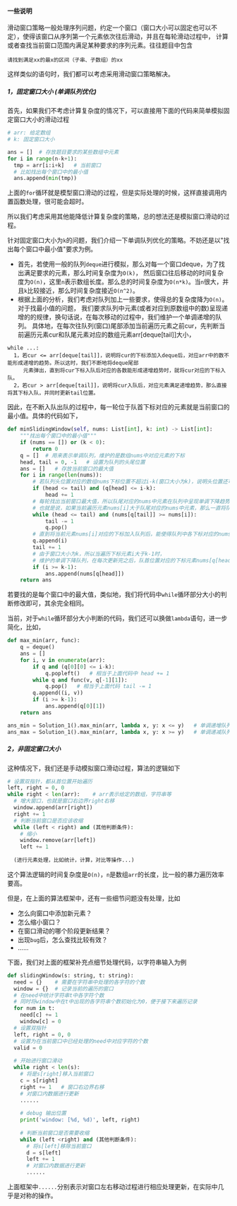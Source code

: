 #### 一些说明

滑动窗口策略一般处理序列问题，约定一个窗口（窗口大小可以固定也可以不定），使得该窗口从序列第一个元素依次往后滑动，并且在每轮滑动过程中，
计算或者查找当前窗口范围内满足某种要求的序列元素。往往题目中包含
```
请找到满足xx的最x的区间（子串、子数组）的xx
```
这样类似的语句时，我们都可以考虑采用滑动窗口策略解决。

##### 1，固定窗口大小 (单调队列优化)
首先，如果我们不考虑计算复杂度的情况下，可以直接用下面的代码来简单模拟固定窗口大小的滑动过程
```python
# arr: 给定数组
# k: 固定窗口大小

ans = []  # 存放题目要求的某些数组中元素
for i in range(n-k+1):
  tmp = arr[i:i+k]   # 当前窗口
  # 比如找出每个窗口中的最小值
  ans.append(min(tmp))
```
上面的`for`循环就是模型窗口滑动的过程，但是实际处理的时候，这样直接调用内置函数处理，很可能会超时。

所以我们考虑采用其他能降低计算复杂度的策略，总的想法还是模拟窗口滑动的过程。

针对固定窗口大小为`k`的问题，我们介绍一下单调队列优化的策略。不妨还是以"找出每个窗口中最小值"要求为例。
* 首先，若使用一般的队列`deque`进行模拟，那么对每一个窗口deque，为了找出满足要求的元素，那么时间复杂度为`O(k)`，
然后窗口往后移动的时间复杂度为`O(n)`，这里`n`表示数组长度。那么总的时间复杂度为`O(n*k)`。当`n`很大，并且`k`比较接近，那么时间复杂度接近`O(n^2)`。
* 根据上面的分析，我们考虑对队列加上一些要求，使得总的复杂度降为`O(n)`。对于找最小值的问题，
我们要求队列中元素(或者对应到原数组中的数)呈现递增的的规律，换句话说，在每次移动的过程中，我们维护一个单调递增的队列。
具体地，在每次往队列(窗口)尾部添加当前遍历元素之前cur，先判断当前遍历元素cur和队尾元素对应的数组元素arr[deque[tail]]大小，
```
while ...:
  1，若cur <= arr[deque[tail]]，说明将cur的下标添加入deque后，对应arr中的数不能形成递增的趋势。所以这时，我们不断地将deque尾部
     元素弹出，直到将cur下标入队后对应的各数能形成递增趋势时，就将cur对应的下标入队。
  2，若cur > arr[deque[tail]]，说明将cur入队后，对应元素满足递增趋势，那么直接将其下标入队，并同时更新tail位置。
```
因此，在不断入队出队的过程中，每一轮位于队首下标对应的元素就是当前窗口的最小值。具体的代码如下，
```python
def minSlidingWindow(self, nums: List[int], k: int) -> List[int]:
    """找出每个窗口中的最小值"""
    if (nums == []) or (k < 0):
        return 0
    q = []  # 用来表示单调队列，维护的是数组nums中对应元素的下标
    head, tail = 0, -1   # 设置为队列的头尾位置
    ans = []   # 存放当前窗口的最大值
    for i in range(len(nums)):
        # 若队列头位置对应的数组nums下标位置不超过i-k(窗口大小为k)，说明头位置还可以往后移动
        if (head <= tail) and (q[head] <= i-k):
            head += 1
        # 每轮找出当前窗口最大值，所以队尾对应的nums中元素在队列中呈现单调下降趋势
        # 也就是说，如果当前遍历元素nums[i]大于队尾对应的nums中元素，那么一直将队尾下标往左移
        while (head <= tail) and (nums[q[tail]] >= nums[i]):
            tail -= 1
            q.pop()
        # 直到将当前元素nums[i]对应的下标加入队列后，能使得队列中各下标对应的nums元素呈现下降趋势
        q.append(i)
        tail += 1
        # 由于窗口大小为k，所以当遍历下标元素i大于k-1时，
        # 维护的单调下降队列，在每次更新完之后，队首位置对应的下标元素nums[q[head]]就是当前窗口最大值
        if (i >= k-1):
            ans.append(nums[q[head]])
    return ans
```
若要找的是每个窗口中的最大值，类似地，我们将代码中`while`循环部分大小的判断修改即可，其余完全相同。

当前，对于`while`循环部分大小判断的代码，我们还可以换做`lambda`语句，进一步简化，比如，
```python
def max_min(arr, func):
    q = deque()
    ans = []
    for i, v in enumerate(arr):
        if q and (q[0][0] <= i-k):
            q.popleft()   # 相当于上面代码中 head += 1
        while q and func(v, q[-1][1]):
            q.pop()   # 相当于上面代码 tail -= 1
        q.append((i, v))
        if (i >= k-1):
            ans.append(q[0][1])
    return ans

ans_min = Solution_1().max_min(arr, lambda x, y: x <= y)   # 单调递增队列 -> 找最小值
ans_max = Solution_1().max_min(arr, lambda x, y: x >= y)   # 单调递减队列 -> 找最大值
```

##### 2，非固定窗口大小
这种情况下，我们还是手动模拟窗口滑动过程，算法的逻辑如下
```python
# 设置双指针，都从首位置开始遍历
left, right = 0, 0
while right < len(arr):    # arr表示给定的数组，字符串等
  # 增大窗口，也就是窗口右边界right右移
  window.append(arr[right])
  right += 1
  # 判断当前窗口是否应该收缩
  while (left < right) and (其他判断条件):
    # 缩小
    window.remove(arr[left])
    left += 1
    
  (进行元素处理，比如统计，计算，对比等操作...)
```
这个算法逻辑的时间复杂度是`O(n)`，`n`是数组`arr`的长度，比一般的暴力遍历效率要高。

但是，在上面的算法框架中，还有一些细节问题没有处理，比如
* 怎么向窗口中添加新元素？
* 怎么缩小窗口？
* 在窗口滑动的哪个阶段更新结果？
* 出现`bug`后，怎么查找比较有效？
* ......

下面，我们对上面的框架补充点细节处理代码，以字符串输入为例
```python
def slidingWindow(s: string, t: string):
  need = {}    # 需要在字符串中处理的各字符的个数
  window = {}  # 记录当前的遍历的窗口
  # 在need中统计字符串t中各字符个数
  # 同时将window中在t中出现的各字符串个数初始化为0，便于接下来遍历记录
  for num in t:
    need[c] += 1
    window[c] = 0
  # 设置双指针
  left, right = 0, 0 
  # 设置为在当前窗口中已经处理的need中对应字符的个数
  valid = 0
  
  # 开始进行窗口滑动
  while right < len(s):
    # 将是s[right]移入当前窗口
    c = s[right]
    right += 1   # 窗口右边界右移
    # 对窗口内数据进行更新
    ......
    
    # debug 输出位置
    print('window: [%d, %d)', left, right)
    
    # 判断当前窗口是否需要收缩
    while (left <right) and (其他判断条件):
      # 将s[left]移除当前窗口
      d = s[left]
      left += 1
      # 对窗口内数据进行更新
      ......
```
上面框架中`......`分别表示对窗口左右移动过程进行相应处理更新，在实际中几乎是对称的操作。
